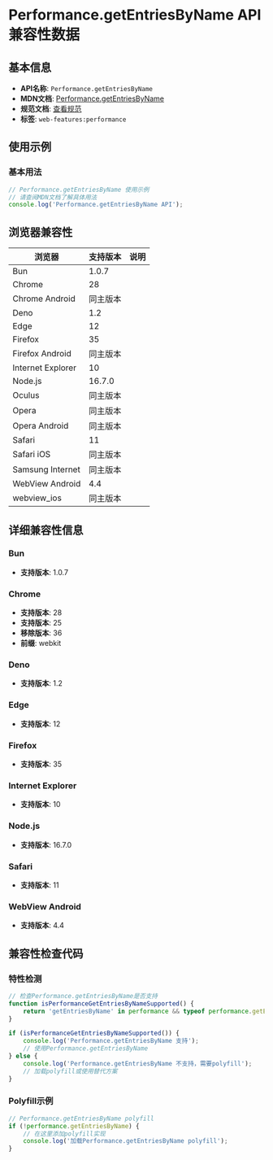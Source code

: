 # Performance.getEntriesByName API 兼容性数据

## 基本信息

- **API名称**: `Performance.getEntriesByName`
- **MDN文档**: [Performance.getEntriesByName](https://developer.mozilla.org/docs/Web/API/Performance/getEntriesByName)
- **规范文档**: [查看规范](https://w3c.github.io/performance-timeline/#dom-performance-getentriesbyname)
- **标签**: `web-features:performance`

## 使用示例

### 基本用法

```javascript
// Performance.getEntriesByName 使用示例
// 请查阅MDN文档了解具体用法
console.log('Performance.getEntriesByName API');
```

## 浏览器兼容性

| 浏览器 | 支持版本 | 说明 |
|--------|----------|------|
| Bun | 1.0.7 |  |
| Chrome | 28 |  |
| Chrome Android | 同主版本 |  |
| Deno | 1.2 |  |
| Edge | 12 |  |
| Firefox | 35 |  |
| Firefox Android | 同主版本 |  |
| Internet Explorer | 10 |  |
| Node.js | 16.7.0 |  |
| Oculus | 同主版本 |  |
| Opera | 同主版本 |  |
| Opera Android | 同主版本 |  |
| Safari | 11 |  |
| Safari iOS | 同主版本 |  |
| Samsung Internet | 同主版本 |  |
| WebView Android | 4.4 |  |
| webview_ios | 同主版本 |  |

## 详细兼容性信息

### Bun

- **支持版本**: 1.0.7

### Chrome

- **支持版本**: 28
- **支持版本**: 25
- **移除版本**: 36
- **前缀**: webkit

### Deno

- **支持版本**: 1.2

### Edge

- **支持版本**: 12

### Firefox

- **支持版本**: 35

### Internet Explorer

- **支持版本**: 10

### Node.js

- **支持版本**: 16.7.0

### Safari

- **支持版本**: 11

### WebView Android

- **支持版本**: 4.4

## 兼容性检查代码

### 特性检测

```javascript
// 检查Performance.getEntriesByName是否支持
function isPerformanceGetEntriesByNameSupported() {
    return 'getEntriesByName' in performance && typeof performance.getEntriesByName === 'function';
}

if (isPerformanceGetEntriesByNameSupported()) {
    console.log('Performance.getEntriesByName 支持');
    // 使用Performance.getEntriesByName
} else {
    console.log('Performance.getEntriesByName 不支持，需要polyfill');
    // 加载polyfill或使用替代方案
}
```

### Polyfill示例

```javascript
// Performance.getEntriesByName polyfill
if (!performance.getEntriesByName) {
    // 在这里添加polyfill实现
    console.log('加载Performance.getEntriesByName polyfill');
}
```

